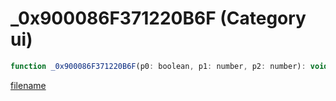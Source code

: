 # _0x900086F371220B6F (Category ui)

```js
function _0x900086F371220B6F(p0: boolean, p1: number, p2: number): void
```

[filename](_0x900086F371220B6F_m.md ':include')